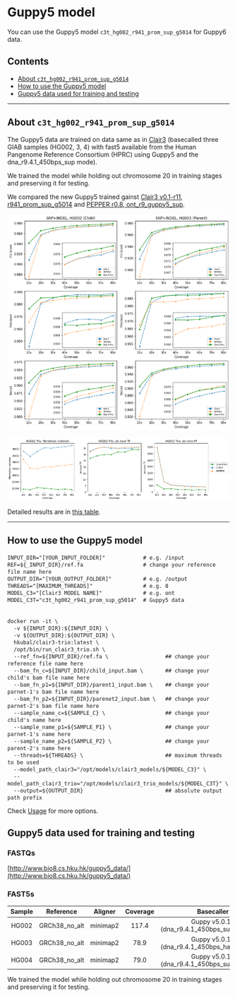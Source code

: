 # Guppy5 model 

You can use the Guppy5 model `c3t_hg002_r941_prom_sup_g5014` for Guppy6 data.


## Contents

* [About `c3t_hg002_r941_prom_sup_g5014`](#c3t-hg002-r941-prom-sup-g5014)
* [How to use the Guppy5 model](#how-to-use-the-guppy5-model)
* [Guppy5 data used for training and testing](#guppy5-data-used-for-training-and-testing)

---

## About `c3t_hg002_r941_prom_sup_g5014`

The Guppy5 data are trained on data same as in [Clair3](https://github.com/HKU-BAL/Clair3/blob/main/docs/guppy5_20220113.md) (basecalled three GIAB samples (HG002, 3, 4) with fast5 available from the Human Pangenome Reference Consortium (HPRC) using Guppy5 and the dna_r9.4.1_450bps_sup mode).

We trained the model while holding out chromosome 20 in training stages and preserving it for testing.

We compared the new Guppy5 trained gainst [Clair3 v0.1-r11, r941_prom_sup_g5014](https://github.com/HKU-BAL/Clair3) and [PEPPER r0.8, ont_r9_guppy5_sup](https://github.com/kishwarshafin/pepper). 

![](../images/clair3-trio_Guppy5_snp_indel_f1_score.png)

![](../images/clair3-trio_Guppy5_MCV.png)

Detailed results are in [this table](./guppy5_table.md).

---

## How to use the Guppy5 model

```
INPUT_DIR="[YOUR_INPUT_FOLDER]"            # e.g. /input
REF=${_INPUT_DIR}/ref.fa                   # change your reference file name here
OUTPUT_DIR="[YOUR_OUTPUT_FOLDER]"          # e.g. /output
THREADS="[MAXIMUM_THREADS]"                # e.g. 8
MODEL_C3="[Clair3 MODEL NAME]"         	   # e.g. ont
MODEL_C3T="c3t_hg002_r941_prom_sup_g5014"  # Guppy5 data


docker run -it \
  -v ${INPUT_DIR}:${INPUT_DIR} \
  -v ${OUTPUT_DIR}:${OUTPUT_DIR} \
  hkubal/clair3-trio:latest \
  /opt/bin/run_clair3_trio.sh \
  --ref_fn=${INPUT_DIR}/ref.fa \                  ## change your reference file name here
  --bam_fn_c=${INPUT_DIR}/child_input.bam \       ## change your child's bam file name here 
  --bam_fn_p1=${INPUT_DIR}/parent1_input.bam \    ## change your parnet-1's bam file name here     
  --bam_fn_p2=${INPUT_DIR}/parenet2_input.bam \   ## change your parnet-2's bam file name here   
  --sample_name_c=${SAMPLE_C} \                   ## change your child's name here
  --sample_name_p1=${SAMPLE_P1} \                 ## change your parnet-1's name here
  --sample_name_p2=${SAMPLE_P2} \                 ## change your parent-2's name here
  --threads=${THREADS} \                          ## maximum threads to be used
  --model_path_clair3="/opt/models/clair3_models/${MODEL_C3}" \
  --model_path_clair3_trio="/opt/models/clair3_trio_models/${MODEL_C3T}" \
  --output=${OUTPUT_DIR}                          ## absolute output path prefix 
```

Check [Usage](https://github.com/HKU-BAL/Clair3-Trio#Usage) for more options.



## Guppy5 data used for training and testing

### FASTQs
[http://www.bio8.cs.hku.hk/guppy5_data/](http://www.bio8.cs.hku.hk/guppy5_data/)

### FAST5s
| Sample |   Reference   | Aligner  | Coverage |                   Basecaller                   |                              link                             |
| :----: | :-----------: | :------: | :------: | :--------------------------------------------: | :----------------------------------------------------------: |
| HG002  | GRCh38_no_alt | minimap2 |  117.4   | Guppy v5.0.14 (dna_r9.4.1_450bps_sup_prom.cfg) | [link](https://s3-us-west-2.amazonaws.com/human-pangenomics/index.html?prefix=NHGRI_UCSC_panel/HG002/nanopore/) |
| HG003  | GRCh38_no_alt | minimap2 |   78.9   | Guppy v5.0.14 (dna_r9.4.1_450bps_hac_prom.cfg) | [link](https://s3-us-west-2.amazonaws.com/human-pangenomics/index.html?prefix=NHGRI_UCSC_panel/HG003/nanopore/) |
| HG004  | GRCh38_no_alt | minimap2 |   79.0   | Guppy v5.0.14 (dna_r9.4.1_450bps_sup_prom.cfg) | [link](https://s3-us-west-2.amazonaws.com/human-pangenomics/index.html?prefix=NHGRI_UCSC_panel/HG004/nanopore/) |

We trained the model while holding out chromosome 20 in training stages and preserving it for testing.

